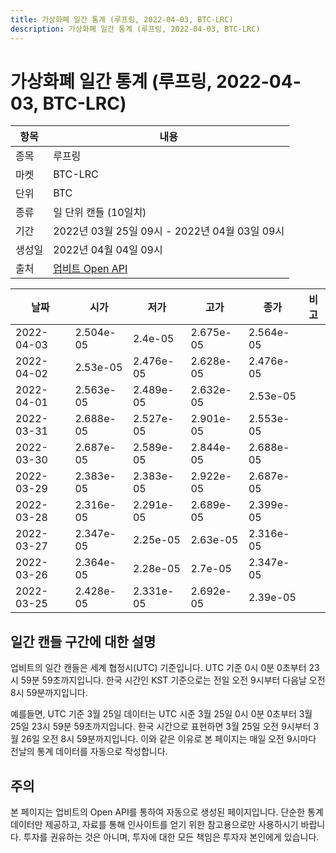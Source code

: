 ```yaml
---
title: 가상화폐 일간 통계 (루프링, 2022-04-03, BTC-LRC)
description: 가상화폐 일간 통계 (루프링, 2022-04-03, BTC-LRC)
---
```



가상화폐 일간 통계 (루프링, 2022-04-03, BTC-LRC)
===

|항목|내용|
|--|--|
|종목|루프링|
|마켓|BTC-LRC|
|단위|BTC|
|종류|일 단위 캔들 (10일치)|
|기간|2022년 03월 25일 09시 - 2022년 04월 03일 09시|
|생성일|2022년 04월 04일 09시|
|출처|[업비트 Open API](https://docs.upbit.com)|


|날짜|시가|저가|고가|종가|비고|
|--|--|--|--|--|--|
|2022-04-03|2.504e-05|2.4e-05|2.675e-05|2.564e-05|    |
|2022-04-02|2.53e-05|2.476e-05|2.628e-05|2.476e-05|    |
|2022-04-01|2.563e-05|2.489e-05|2.632e-05|2.53e-05|    |
|2022-03-31|2.688e-05|2.527e-05|2.901e-05|2.553e-05|    |
|2022-03-30|2.687e-05|2.589e-05|2.844e-05|2.688e-05|    |
|2022-03-29|2.383e-05|2.383e-05|2.922e-05|2.687e-05|    |
|2022-03-28|2.316e-05|2.291e-05|2.689e-05|2.399e-05|    |
|2022-03-27|2.347e-05|2.25e-05|2.63e-05|2.316e-05|    |
|2022-03-26|2.364e-05|2.28e-05|2.7e-05|2.347e-05|    |
|2022-03-25|2.428e-05|2.331e-05|2.692e-05|2.39e-05|    |


일간 캔들 구간에 대한 설명
---


업비트의 일간 캔들은 세계 협정시(UTC) 기준입니다. 
UTC 기준 0시 0분 0초부터 23시 59분 59초까지입니다. 
한국 시간인 KST 기준으로는 전일 오전 9시부터 다음날 오전 8시 59분까지입니다. 


예를들면, UTC 기준 3월 25일 데이터는 UTC 시준 3월 25일 0시 0분 0초부터 3월 25일 23시 59분 59초까지입니다. 
한국 시간으로 표현하면 3월 25일 오전 9시부터 3월 26일 오전 8시 59분까지입니다. 
이와 같은 이유로 본 페이지는 매일 오전 9시마다 전날의 통계 데이터를 자동으로 작성합니다. 


주의
---


본 페이지는 업비트의 Open API를 통하여 자동으로 생성된 페이지입니다. 
단순한 통계 데이터만 제공하고, 자료를 통해 인사이트를 얻기 위한 참고용으로만 사용하시기 바랍니다. 
투자를 권유하는 것은 아니며, 투자에 대한 모든 책임은 투자자 본인에게 있습니다. 

